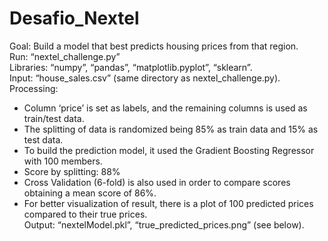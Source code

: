 # Desafio_Nextel

Goal: Build a model that best predicts housing prices from that region.  
Run: “nextel_challenge.py”  
Libraries: “numpy”, “pandas”, “matplotlib.pyplot”, “sklearn”.  
Input: “house_sales.csv” (same directory as nextel_challenge.py).  
Processing:  
- Column ‘price’ is set as labels, and the remaining columns is used as train/test data.  
- The splitting of data is randomized being 85% as train data and 15% as test data.  
- To build the prediction model, it used the Gradient Boosting Regressor with 100 members.  
- Score by splitting: 88%  
- Cross Validation (6-fold) is also used in order to compare scores obtaining a mean score of 86%.  
- For better visualization of result, there is a plot of 100 predicted prices compared to their true prices.  
Output: “nextelModel.pkl”, “true_predicted_prices.png” (see below).  
